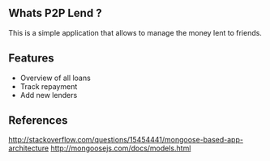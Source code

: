 ## Whats P2P Lend ?

This is a simple application that allows to manage the money lent to friends.

## Features

* Overview of all loans
* Track repayment
* Add new lenders

## References
http://stackoverflow.com/questions/15454441/mongoose-based-app-architecture
http://mongoosejs.com/docs/models.html

